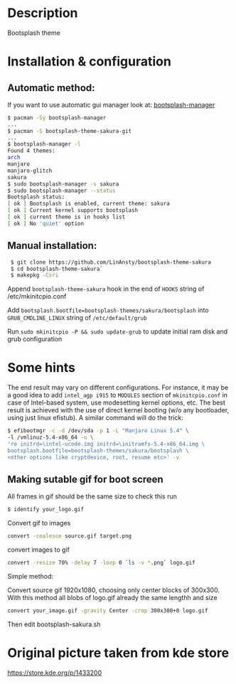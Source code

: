 # Description
Bootsplash theme

# Installation & configuration

## Automatic method:
If you want to use automatic gui manager look at: [bootsplash-manager](`https://github.com/ANDRoid7890/bootsplash-manager`)
```bash 
$ pacman -Sy bootsplash-manager
...
$ pacman -S bootsplash-theme-sakura-git
...
$ bootsplash-manager -l
Found 4 themes:
arch
manjaro
manjaro-glitch
sakura
$ sudo bootsplash-manager -s sakura
$ sudo bootsplash-manager --status
Bootsplash status:
[ ok ] Bootsplash is enabled, current theme: sakura
[ ok ] Current kernel supports bootsplash
[ ok ] current theme is in hooks list
[ ok ] No 'quiet' option
```

## Manual installation:
```bash
 $ git clone https://github.com/LinAnsty/bootsplash-theme-sakura
 $ cd bootsplash-theme-sakura`
 $ makepkg -Csri
```
 Append `bootsplash-theme-sakura` hook in the end of `HOOKS` string of /etc/mkinitcpio.conf

 Add `bootsplash.bootfile=bootsplash-themes/sakura/bootsplash` into `GRUB_CMDLINE_LINUX` string of `/etc/default/grub`

 Run `sudo mkinitcpio -P && sudo update-grub` to update initial ram disk and grub configuration

# Some hints

The end result may vary on different configurations. For instance, it may be a good idea to add `intel_agp i915` to `MODULES` section of `mkinitcpio.conf` in case of Intel-based system, use modesetting kernel options, etc. The best result is achieved with the use of direct kernel booting (w/o any bootloader, using just linux efistub). A similar command will do the trick:

```bash
$ efibootmgr -c -d /dev/sda -p 1 -L "Manjaro Linux 5.4" \
-l /vmlinuz-5.4-x86_64 -u \
'ro initrd=\intel-ucode.img initrd=\initramfs-5.4-x86_64.img \
bootsplash.bootfile=bootsplash-themes/sakura/bootsplash \
<other options like cryptdevice, root, resume etc>' -v
```

## Making sutable gif for boot screen

All frames in gif should be the same size to check this run 
```bash
$ identify your_logo.gif
```

Convert gif to images 
```bash
convert -coalesce source.gif target.png
```

convert images to gif 
```bash
convert -resize 70% -delay 7 -loop 0 `ls -v *.png` logo.gif
```

Simple method:

Convert source gif 1920x1080, choosing only center blocks of 300x300.
With this method all blobs of logo.gif already the same lengthh and size

```bash
convert your_image.gif -gravity Center -crop 300x300+0 logo.gif
```

Then edit bootsplash-sakura.sh

# Original picture taken from kde store
https://store.kde.org/p/1433200
